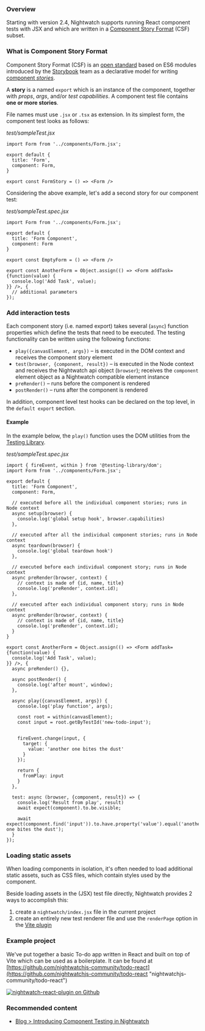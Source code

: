 ### Overview

Starting with version 2.4, Nightwatch supports running React component tests with JSX and which are written in a [Component Story Format](https://storybook.js.org/docs/react/api/csf) (CSF) subset.

### What is Component Story Format

Component Story Format (CSF) is an [open standard](https://github.com/ComponentDriven/csf) based on ES6 modules introduced by the [Storybook](https://storybook.js.org/) team as a declarative model for writing [component _stories_](https://storybook.js.org/docs/react/writing-stories/introduction).

A **story** is a named `export` which is an instance of the component, together with _props_, _args_, and/or _test capabilities_. A component test file contains **one or more stories**.

File names must use `.jsx` or `.tsx` as extension. In its simplest form, the component test looks as follows:

_test/sampleTest.jsx_

```
import Form from '../components/Form.jsx';

export default {
  title: 'Form',
  component: Form,
}

export const FormStory = () => <Form />

```

Considering the above example, let's add a second story for our component test:

_test/sampleTest.spec.jsx_

```
import Form from '../components/Form.jsx';

export default {
  title: 'Form Component',
  component: Form
}

export const EmptyForm = () => <Form />

export const AnotherForm = Object.assign(() => <Form addTask={function(value) {
  console.log('Add Task', value);
}} />, {
  // additional parameters
});

```

### Add interaction tests

Each component story (i.e. named export) takes several (`async`) function properties which define the tests that need to be executed. The testing functionality can be written using the following functions:

-   `play({canvasElement, args})` – is executed in the DOM context and receives the component story element
-   `test(browser, {component, result})` – is executed in the Node context and receives the Nightwatch api object (`browser`); receives the `component` element object as a Nightwatch compatible element instance
-   `preRender()` – runs before the component is rendered
-   `postRender()` – runs after the component is rendered

In addition, component level test hooks can be declared on the top level, in the `default export` section.

#### Example

In the example below, the `play()` function uses the DOM utilities from the [Testing Library](https://testing-library.com/).

_test/sampleTest.spec.jsx_

```
import { fireEvent, within } from '@testing-library/dom';
import Form from '../components/Form.jsx';

export default {
  title: 'Form Component',
  component: Form,
  
  // executed before all the individual component stories; runs in Node context
  async setup(browser) {
    console.log('global setup hook', browser.capabilities)
  },
  
  // executed after all the individual component stories; runs in Node context
  async teardown(browser) {
    console.log('global teardown hook')
  },
  
  // executed before each individual component story; runs in Node context
  async preRender(browser, context) {
    // context is made of {id, name, title}
    console.log('preRender', context.id);
  },
  
  // executed after each individual component story; runs in Node context
  async preRender(browser, context) {
    // context is made of {id, name, title}
    console.log('preRender', context.id);
  }
}

export const AnotherForm = Object.assign(() => <Form addTask={function(value) {
  console.log('Add Task', value);
}} />, {
  async preRender() {},
  
  async postRender() {
    console.log('after mount', window);
  },
  
  async play({canvasElement, args}) {
    console.log('play function', args);
    
    const root = within(canvasElement);
    const input = root.getByTestId('new-todo-input');
    
    
    fireEvent.change(input, {
      target: {
        value: 'another one bites the dust'
      }
    });
    
    return {
      fromPlay: input
    }
  },
  
  test: async (browser, {component, result}) => {
    console.log('Result from play', result)
    await expect(component).to.be.visible;
    
    await expect(component.find('input')).to.have.property('value').equal('another one bites the dust');
  }
});

```

### Loading static assets

When loading components in isolation, it's often needed to load additional static assets, such as CSS files, which contain styles used by the component.

Beside loading assets in the (JSX) test file directly, Nightwatch provides 2 ways to accomplish this:

1.  create a `nightwatch/index.jsx` file in the current project
2.  create an entirely new test renderer file and use the `renderPage` option in the [Vite plugin](http://local-new.nightwatchjs.org/guide/component-testing/vite-plugin.html#plugin-options)

### Example project

We've put together a basic To-do app written in React and built on top of Vite which can be used as a boilerplate. It can be found at [https://github.com/nightwatchjs-community/todo-react](https://github.com/nightwatchjs-community/todo-react "nightwatchjs-community/todo-react")

[![nightwatch-react-plugin on Github](https://opengraph.githubassets.com/default/nightwatchjs-community/todo-react)](https://github.com/nightwatchjs-community/todo-react)

### Recommended content

-   [Blog > Introducing Component Testing in Nightwatch](https://nightwatchjs.org/blog/introducing-component-testing-in-nightwatch/)
